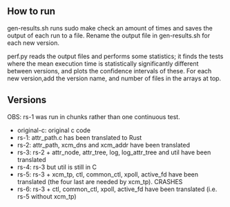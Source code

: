 ## How to run

gen-results.sh runs sudo make check an amount of times and saves the output of each run to a file. Rename the output file in gen-results.sh for each new version.

perf.py reads the output files and performs some statistics; it finds the tests where the mean execution time is statistically significantly different between versions, and plots the confidence intervals of these. For each new version,add the version name, and number of files in the arrays at top.

## Versions

OBS: rs-1 was run in chunks rather than one continuous test.

- original-c: original c code
- rs-1: attr_path.c has been translated to Rust
- rs-2: attr_path, xcm_dns and xcm_addr have been translated
- rs-3: rs-2 + attr_node, attr_tree, log, log_attr_tree and util have been translated
- rs-4: rs-3 but util is still in C
- rs-5: rs-3 + xcm_tp, ctl, common_ctl, xpoll, active_fd have been translated (the four last are needed by xcm_tp). CRASHES
- rs-6: rs-3 + ctl, common_ctl, xpoll, active_fd have been translated (i.e. rs-5 without xcm_tp)
